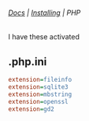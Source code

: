 ###### [Docs](/docs/) | [Installing](/docs/installing) | PHP

I have these activated

## .php.ini
```ini
extension=fileinfo
extension=sqlite3
extension=mbstring
extension=openssl
extension=gd2
```

